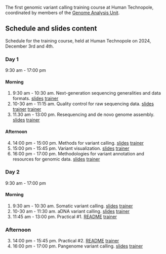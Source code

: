 The first genomic variant calling training course at Human Technopole, coordinated by members of the [Genome Analysis Unit](https://github.com/HTGenomeAnalysisUnit). 

## Schedule and slides content

Schedule for the training course, held at Human Technopole on 2024, December 3rd and 4th.

### Day 1

9:30 am - 17:00 pm

#### Morning

1. 9:30 am - 10:30 am. Next-generation sequencing generalities and data formats. [slides]() [trainer](https://humantechnopole.it/en/people/edoardo-giacopuzzi/)
2. 10-30 am - 11:15 am. Quality control for raw sequencing data. [slides]() [trainer](https://humantechnopole.it/en/people/edoardo-giacopuzzi/) [trainer](https://humantechnopole.it/en/people/davide-bolognini/)
3. 11.30 am - 13:00 pm. Resequencing and de novo genome assembly. [slides](https://docs.google.com/presentation/d/1SyvZABCKURNd1ZEhkbTY6cHORmVhEfKuasJNCCzYlMM/edit?usp=sharing) [trainer](https://humantechnopole.it/en/people/davide-bolognini/)

#### Afternoon

4. 14:00 pm - 15:00 pm. Methods for variant calling. [slides]() [trainer](https://humantechnopole.it/en/people/bruno-ariano/)
5. 15:00 pm - 15:45 pm. Variant visualization. [slides]() [trainer](https://humantechnopole.it/en/people/bruno-ariano/)
6. 16:00 pm - 17:00 pm. Methodologies for variant annotation and resources for genomic data. [slides]() [trainer](https://humantechnopole.it/en/people/edoardo-giacopuzzi/)

### Day 2

9:30 am	- 17:00	pm

#### Morning

1. 9:30 am - 10:30 am. Somatic variant calling. [slides]() [trainer](https://humantechnopole.it/en/people/chela-james/)
2. 10-30 am - 11:30 am. aDNA variant calling. [slides]() [trainer](https://humantechnopole.it/en/people/alessandro-raveane/)
3. 11:45 am - 13:00 pm. Practical #1. [README](../hands-on/README.md) [trainer](https://github.com/HTGenomeAnalysisUnit)

### Afternoon

3. 14:00 pm - 15:45 pm. Practical #2. [README](../hands-on/README.md) [trainer](https://github.com/HTGenomeAnalysisUnit)
4. 16:00 pm - 17:00 pm. Pangenome variant calling. [slides]() [trainer](https://andreaguarracino.github.io/)
